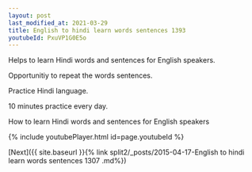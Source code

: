```yaml
---
layout: post
last_modified_at: 2021-03-29
title: English to hindi learn words sentences 1393 
youtubeId: PxuVP1G0E5o
---
```

 
 
Helps to learn Hindi words and sentences for English speakers.

Opportunitiy to repeat the words sentences. 

Practice Hindi language. 
 
10 minutes practice every day. 
 
How to learn Hindi words and sentences for English speakers 
 
{% include youtubePlayer.html id=page.youtubeId %}
 
 
[Next]({{ site.baseurl }}{% link  split2/_posts/2015-04-17-English to hindi learn words sentences 1307 .md%})
 
